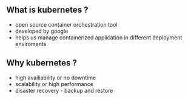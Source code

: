 ## What is kubernetes ?

- open source container orchestration tool
- developed by google 
- helps us manage containerized application  in different deployment enviroments

## Why kubernetes ? 
- high availiability  or no downtime
- scalability or high performance
- disaster recovery - backup and restore 

